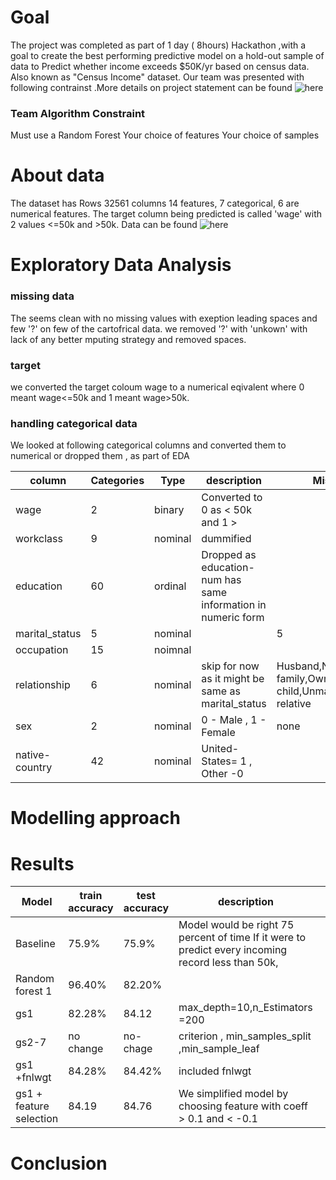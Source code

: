 
# Goal

The project was completed as part of 1 day ( 8hours) Hackathon ,with a goal to create the best performing predictive model 
on a hold-out sample of data to Predict whether income exceeds $50K/yr based on census data. Also known as "Census Income" dataset.
Our team was  presented with following contrainst .More details on project statement can be found ![here](https://git.generalassemb.ly/mzavar/Hackathon-Good-Fast-Cheap)

### Team Algorithm Constraint
Must use a Random Forest
Your choice of features
Your choice of samples

# About data
The dataset has Rows 32561 columns 14 features, 7 categorical, 6 are numerical features. The target column being predicted is
called 'wage' with 2 values <=50k and  >50k.
Data can be found ![here](https://archive.ics.uci.edu/ml/datasets/adult) 

# Exploratory Data Analysis
### missing data
The seems clean with no missing values with exeption  leading spaces and few '?' on few of the cartofrical data.
we removed '?' with 'unkown' with lack of any better mputing strategy and removed spaces.

### target
we converted the target coloum wage to a numerical eqivalent where  0 meant  wage<=50k and 1 meant wage>50k.

### handling categorical data
We looked at following categorical columns and converted them to numerical or dropped them , as part of EDA

|  column |Categories|Type   | description  | Missing data|  
|---|---|---|---|--- |
| wage  |2   |binary |  Converted to 0 as < 50k and 1  > |   |   |
|workclass|9 |nominal| dummified 
| education | 60  | ordinal | Dropped as education-num has same information in numeric form  |   |   |
| marital_status  | 5  | nominal  |   | 5  |
|occupation |15 |noimnal |
|relationship| 6|nominal | skip for now as it might be same as marital_status|Husband,Not-in-family,Own-child,Unmarried,Wife,Other-relative
|sex |2 |nominal | 0 - Male , 1 - Female | none
|native-country|42 |nominal | United-States= 1 , Other -0 |


# Modelling approach

# Results

| Model  | train accuracy  | test accuracy|  description  |  |
|---|---|---|---|---|
| Baseline  |75.9%   |75.9%  | Model would be right 75 percent of time If it were to predict every incoming record less than 50k, |   |   |
| Random forest 1  | 96.40%  | 82.20%  |   |   |
|  gs1 | 82.28%  |  84.12 |max_depth=10,n_Estimators =200  |
|gs2-7 | no change | no-chage | criterion , min_samples_split ,min_sample_leaf |
|gs1 +fnlwgt| 84.28% | 84.42% | included fnlwgt
|gs1 + feature selection| 84.19 | 84.76 | We simplified model by choosing feature with coeff > 0.1 and < -0.1


# Conclusion
